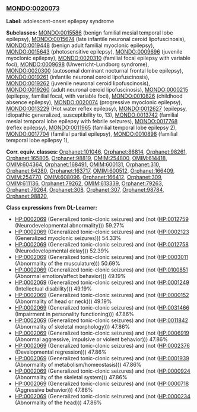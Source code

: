 
### [MONDO:0020073](http://purl.obolibrary.org/obo/MONDO_0020073)
**Label:** adolescent-onset epilepsy syndrome

**Subclasses:** [MONDO:0015586](http://purl.obolibrary.org/obo/MONDO_0015586) (benign familial mesial temporal lobe epilepsy), [MONDO:0015674](http://purl.obolibrary.org/obo/MONDO_0015674) (late infantile neuronal ceroid lipofuscinosis), [MONDO:0019448](http://purl.obolibrary.org/obo/MONDO_0019448) (benign adult familial myoclonic epilepsy), [MONDO:0015643](http://purl.obolibrary.org/obo/MONDO_0015643) (photosensitive epilepsy), [MONDO:0009696](http://purl.obolibrary.org/obo/MONDO_0009696) (juvenile myoclonic epilepsy), [MONDO:0020310](http://purl.obolibrary.org/obo/MONDO_0020310) (familial focal epilepsy with variable foci), [MONDO:0009698](http://purl.obolibrary.org/obo/MONDO_0009698) (Unverricht-Lundborg syndrome), [MONDO:0020300](http://purl.obolibrary.org/obo/MONDO_0020300) (autosomal dominant nocturnal frontal lobe epilepsy), [MONDO:0019261](http://purl.obolibrary.org/obo/MONDO_0019261) (infantile neuronal ceroid lipofuscinosis), [MONDO:0019262](http://purl.obolibrary.org/obo/MONDO_0019262) (juvenile neuronal ceroid lipofuscinosis), [MONDO:0019260](http://purl.obolibrary.org/obo/MONDO_0019260) (adult neuronal ceroid lipofuscinosis), [MONDO:0000215](http://purl.obolibrary.org/obo/MONDO_0000215) (epilepsy, familial focal, with variable foci), [MONDO:0010826](http://purl.obolibrary.org/obo/MONDO_0010826) (childhood absence epilepsy), [MONDO:0020074](http://purl.obolibrary.org/obo/MONDO_0020074) (progressive myoclonic epilepsy), [MONDO:0013229](http://purl.obolibrary.org/obo/MONDO_0013229) (Hot water reflex epilepsy), [MONDO:0012627](http://purl.obolibrary.org/obo/MONDO_0012627) (epilepsy, idiopathic generalized, susceptibility to, 13), [MONDO:0013742](http://purl.obolibrary.org/obo/MONDO_0013742) (familial mesial temporal lobe epilepsy with febrile seizures), [MONDO:0017768](http://purl.obolibrary.org/obo/MONDO_0017768) (reflex epilepsy), [MONDO:0011965](http://purl.obolibrary.org/obo/MONDO_0011965) (familial temporal lobe epilepsy 2), [MONDO:0017704](http://purl.obolibrary.org/obo/MONDO_0017704) (familial partial epilepsy), [MONDO:0010898](http://purl.obolibrary.org/obo/MONDO_0010898) (familial temporal lobe epilepsy 1), 

**Corr. equiv. classes:** [Orphanet:101046](http://www.orpha.net/ORDO/Orphanet_101046), [Orphanet:86814](http://www.orpha.net/ORDO/Orphanet_86814), [Orphanet:98261](http://www.orpha.net/ORDO/Orphanet_98261), [Orphanet:165805](http://www.orpha.net/ORDO/Orphanet_165805), [Orphanet:98819](http://www.orpha.net/ORDO/Orphanet_98819), [OMIM:254800](http://purl.obolibrary.org/obo/OMIM_254800), [OMIM:614418](http://purl.obolibrary.org/obo/OMIM_614418), [OMIM:604364](http://purl.obolibrary.org/obo/OMIM_604364), [Orphanet:168491](http://www.orpha.net/ORDO/Orphanet_168491), [OMIM:600131](http://purl.obolibrary.org/obo/OMIM_600131), [Orphanet:310](http://www.orpha.net/ORDO/Orphanet_310), [Orphanet:64280](http://www.orpha.net/ORDO/Orphanet_64280), [Orphanet:163717](http://www.orpha.net/ORDO/Orphanet_163717), [OMIM:600512](http://purl.obolibrary.org/obo/OMIM_600512), [Orphanet:166409](http://www.orpha.net/ORDO/Orphanet_166409), [OMIM:254770](http://purl.obolibrary.org/obo/OMIM_254770), [OMIM:608096](http://purl.obolibrary.org/obo/OMIM_608096), [Orphanet:166412](http://www.orpha.net/ORDO/Orphanet_166412), [Orphanet:309](http://www.orpha.net/ORDO/Orphanet_309), [OMIM:611136](http://purl.obolibrary.org/obo/OMIM_611136), [Orphanet:79262](http://www.orpha.net/ORDO/Orphanet_79262), [OMIM:613339](http://purl.obolibrary.org/obo/OMIM_613339), [Orphanet:79263](http://www.orpha.net/ORDO/Orphanet_79263), [Orphanet:79264](http://www.orpha.net/ORDO/Orphanet_79264), [Orphanet:308](http://www.orpha.net/ORDO/Orphanet_308), [Orphanet:307](http://www.orpha.net/ORDO/Orphanet_307), [Orphanet:98784](http://www.orpha.net/ORDO/Orphanet_98784), [Orphanet:98820](http://www.orpha.net/ORDO/Orphanet_98820), 

**Class expressions from DL-Learner:**

- [HP:0002069](http://purl.obolibrary.org/obo/HP_0002069) (Generalized tonic-clonic seizures) and (not ([HP:0012759](http://purl.obolibrary.org/obo/HP_0012759) (Neurodevelopmental abnormality))) 59.27%
- [HP:0002069](http://purl.obolibrary.org/obo/HP_0002069) (Generalized tonic-clonic seizures) and (not ([HP:0002123](http://purl.obolibrary.org/obo/HP_0002123) (Generalized myoclonic seizures))) 54.33%
- [HP:0002069](http://purl.obolibrary.org/obo/HP_0002069) (Generalized tonic-clonic seizures) and (not ([HP:0012758](http://purl.obolibrary.org/obo/HP_0012758) (Neurodevelopmental delay))) 52.39%
- [HP:0002069](http://purl.obolibrary.org/obo/HP_0002069) (Generalized tonic-clonic seizures) and (not ([HP:0003011](http://purl.obolibrary.org/obo/HP_0003011) (Abnormality of the musculature))) 50.69%
- [HP:0002069](http://purl.obolibrary.org/obo/HP_0002069) (Generalized tonic-clonic seizures) and (not ([HP:0100851](http://purl.obolibrary.org/obo/HP_0100851) (Abnormal emotion/affect behavior))) 49.19%
- [HP:0002069](http://purl.obolibrary.org/obo/HP_0002069) (Generalized tonic-clonic seizures) and (not ([HP:0001249](http://purl.obolibrary.org/obo/HP_0001249) (Intellectual disability))) 49.19%
- [HP:0002069](http://purl.obolibrary.org/obo/HP_0002069) (Generalized tonic-clonic seizures) and (not ([HP:0000152](http://purl.obolibrary.org/obo/HP_0000152) (Abnormality of head or neck))) 49.19%
- [HP:0002069](http://purl.obolibrary.org/obo/HP_0002069) (Generalized tonic-clonic seizures) and (not ([HP:0031466](http://purl.obolibrary.org/obo/HP_0031466) (Impairment in personality functioning))) 47.86%
- [HP:0002069](http://purl.obolibrary.org/obo/HP_0002069) (Generalized tonic-clonic seizures) and (not ([HP:0011842](http://purl.obolibrary.org/obo/HP_0011842) (Abnormality of skeletal morphology))) 47.86%
- [HP:0002069](http://purl.obolibrary.org/obo/HP_0002069) (Generalized tonic-clonic seizures) and (not ([HP:0006919](http://purl.obolibrary.org/obo/HP_0006919) (Abnormal aggressive, impulsive or violent behavior))) 47.86%
- [HP:0002069](http://purl.obolibrary.org/obo/HP_0002069) (Generalized tonic-clonic seizures) and (not ([HP:0002376](http://purl.obolibrary.org/obo/HP_0002376) (Developmental regression))) 47.86%
- [HP:0002069](http://purl.obolibrary.org/obo/HP_0002069) (Generalized tonic-clonic seizures) and (not ([HP:0001939](http://purl.obolibrary.org/obo/HP_0001939) (Abnormality of metabolism/homeostasis))) 47.86%
- [HP:0002069](http://purl.obolibrary.org/obo/HP_0002069) (Generalized tonic-clonic seizures) and (not ([HP:0000924](http://purl.obolibrary.org/obo/HP_0000924) (Abnormality of the skeletal system))) 47.86%
- [HP:0002069](http://purl.obolibrary.org/obo/HP_0002069) (Generalized tonic-clonic seizures) and (not ([HP:0000718](http://purl.obolibrary.org/obo/HP_0000718) (Aggressive behavior))) 47.86%
- [HP:0002069](http://purl.obolibrary.org/obo/HP_0002069) (Generalized tonic-clonic seizures) and (not ([HP:0000234](http://purl.obolibrary.org/obo/HP_0000234) (Abnormality of the head))) 47.86%


